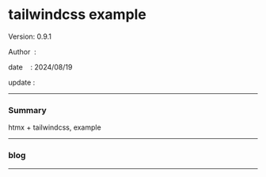 ﻿# tailwindcss example

 Version: 0.9.1

 Author  :

 date    : 2024/08/19 

 update  :

***
### Summary

htmx + tailwindcss, example


***
### blog 

***


